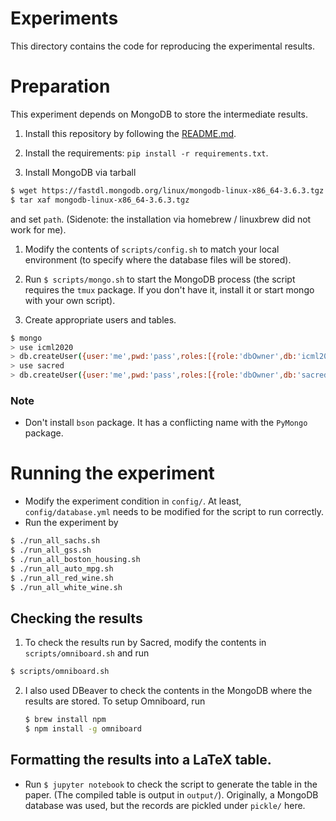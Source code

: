 # Experiments
This directory contains the code for reproducing the experimental results.

# Preparation
This experiment depends on MongoDB to store the intermediate results.

1. Install this repository by following the [README.md](https://github.com/takeshi-teshima/incorporating-causal-graphical-prior-knowledge-into-predictive-modeling-via-simple-data-augmentation/blob/master/README.md).

1. Install the requirements: `pip install -r requirements.txt`.

1. Install MongoDB via tarball
  ```sh
  $ wget https://fastdl.mongodb.org/linux/mongodb-linux-x86_64-3.6.3.tgz
  $ tar xaf mongodb-linux-x86_64-3.6.3.tgz
  ```
  and set `path`.
  (Sidenote: the installation via homebrew / linuxbrew did not work for me).

1. Modify the contents of `scripts/config.sh` to match your local environment (to specify where the database files will be stored).

1. Run `$ scripts/mongo.sh` to start the MongoDB process (the script requires the `tmux` package. If you don't have it, install it or start mongo with your own script).

1. Create appropriate users and tables.
  ```sh
  $ mongo
  > use icml2020
  > db.createUser({user:'me',pwd:'pass',roles:[{role:'dbOwner',db:'icml2020'}]})
  > use sacred
  > db.createUser({user:'me',pwd:'pass',roles:[{role:'dbOwner',db:'sacred'}]})
  ```

### Note
- Don't install `bson` package. It has a conflicting name with the `PyMongo` package.

# Running the experiment

- Modify the experiment condition in `config/`. At least, `config/database.yml` needs to be modified for the script to run correctly.
- Run the experiment by

```bash
$ ./run_all_sachs.sh
$ ./run_all_gss.sh
$ ./run_all_boston_housing.sh
$ ./run_all_auto_mpg.sh
$ ./run_all_red_wine.sh
$ ./run_all_white_wine.sh
```

## Checking the results
1. To check the results run by Sacred, modify the contents in `scripts/omniboard.sh` and run
  ```bash
  $ scripts/omniboard.sh
  ```

2. I also used DBeaver to check the contents in the MongoDB where the results are stored.
   To setup Omniboard, run
   ```bash
   $ brew install npm
   $ npm install -g omniboard
   ```

## Formatting the results into a LaTeX table.
- Run `$ jupyter notebook` to check the script to generate the table in the paper. (The compiled table is output in `output/`).
  Originally, a MongoDB database was used, but the records are pickled under `pickle/` here.

